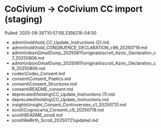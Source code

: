 <!-- status: stub; target: 150+ words -->
# CoCivium → CoCivium CC import (staging)
Pulled: 2025-08-26T10:57:58.3356218-04:00

- admin\hold\hold_CC_Update_Instructions (2).md
- admin\hold\hold_CONGRUENCE_DECLARATION_c99_20250719.md
- admin\inbox\GmailDump_20250811\originals\scroll_Azoic_Declaration_c7_20250806.md
- admin\inbox\GmailDump_20250811\originals\scroll_Azoic_Declaration_c8_20250806.md
- codex\Codex_Consent.md
- consent\Consent_Poetics.md
- consent\Consent_Structures.md
- consent\README_consent.md
- deprecated\holding\CC_Update_Instructions (1).md
- deprecated\holding\CC_Update_Instructions.md
- insights\Insight_Consent_Controversies_c1_20250731.md
- scroll\Cognocarta_Consenti_c9_20250718.md
- scroll\README_scroll.md
- scroll\ReBirth_Scroll_20250721updated.md



